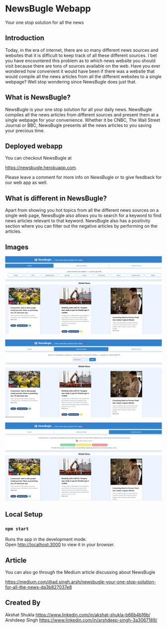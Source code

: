 # NewsBugle Webapp 

Your one stop solution for all the news

##  Introduction

Today, in the era of internet, there are so many different news sources and websites that it is difficult to keep track of all these different sources. I bet you have encountered this problem as to which news website you should visit because there are tons of sources available on the web. Have you ever wondered how convenient it would have been if there was a website that would compile all the news articles from all the different websites to a single webpage? Well stop wondering since NewsBugle does just that.

## What is NewsBugle?

NewsBugle is your one stop solution for all your daily news. NewsBugle compiles all the news articles from different sources and present them at a single webpage for your convenience. Whether it be CNBC, The Wall Street Journal or BBC, NewsBugle presents all the news articles to you saving your precious time.

## Deployed webapp

You can checkout NewsBugle at 

https://newsbugle.herokuapp.com. 

Please leave a comment for more info on NewsBugle or to give feedback for our web app as well.

## What is different in NewsBugle?

Apart from showing you hot topics from all the different news sources on a single web page, NewsBugle also allows you to search for a keyword to find news articles relevant to that keyword. NewsBugle also has a positivity section where you can filter out the negative articles by performing on the articles.

## Images

![alt text](https://github.com/akshatshukla175/news-bugle-app/blob/main/demo-images/newsbugle1.png?raw=true)

![alt text](https://github.com/akshatshukla175/news-bugle-app/blob/main/demo-images/newsbugle2.png?raw=true)

![alt text](https://github.com/akshatshukla175/news-bugle-app/blob/main/demo-images/newsbugle3.png?raw=true)



## Local Setup

### `npm start`

Runs the app in the development mode.\
Open [http://localhost:3000](http://localhost:3000) to view it in your browser.

## Article

You can also go through the Medium article discussing about NewsBugle

https://medium.com/@ad.singh.arsh/newsbugle-your-one-stop-solution-for-all-the-news-da3b827037e8

## Created By 

Akshat Shukla https://www.linkedin.com/in/akshat-shukla-b66b4b16b/
Arshdeep Singh https://www.linkedin.com/in/arshdeep-singh-3a3067189/
